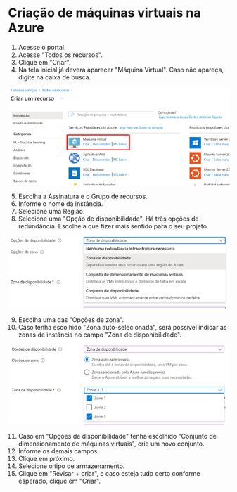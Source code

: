 # Criação de máquinas virtuais na Azure

1. Acesse o portal.
2. Acesse "Todos os recursos".
3. Clique em "Criar".
4. Na tela inicial já deverá aparecer "Máquina Virtual". Caso não apareça, digite na caixa de busca.

![](https://raw.githubusercontent.com/henriquebjr/az900-dio/main/resources/criar_maquina_virtual.png)

5. Escolha a Assinatura e o Grupo de recursos.
6. Informe o nome da instância.
7. Selecione uma Região.
8. Selecione uma "Opção de disponibilidade". Há três opções de redundância. Escolhe a que fizer mais sentido para o seu projeto.

![](https://raw.githubusercontent.com/henriquebjr/az900-dio/main/resources/opções_disponibilidade.png)

9. Escolha uma das "Opções de zona".
10. Caso tenha escolhido "Zona auto-selecionada", será possível indicar as zonas de instância no campo "Zona de disponibilidade".

![](https://raw.githubusercontent.com/henriquebjr/az900-dio/main/resources/zona_disponibilidade.png)

11. Caso em "Opções de disponibilidade" tenha escolhido "Conjunto de dimensionamento de máquinas virtuais", crie um novo conjunto.
12. Informe os demais campos.
13. Clique em próximo.
14. Selecione o tipo de armazenamento.
15. Clique em "Revisar + criar", e caso esteja tudo certo conforme esperado, clique em "Criar".
